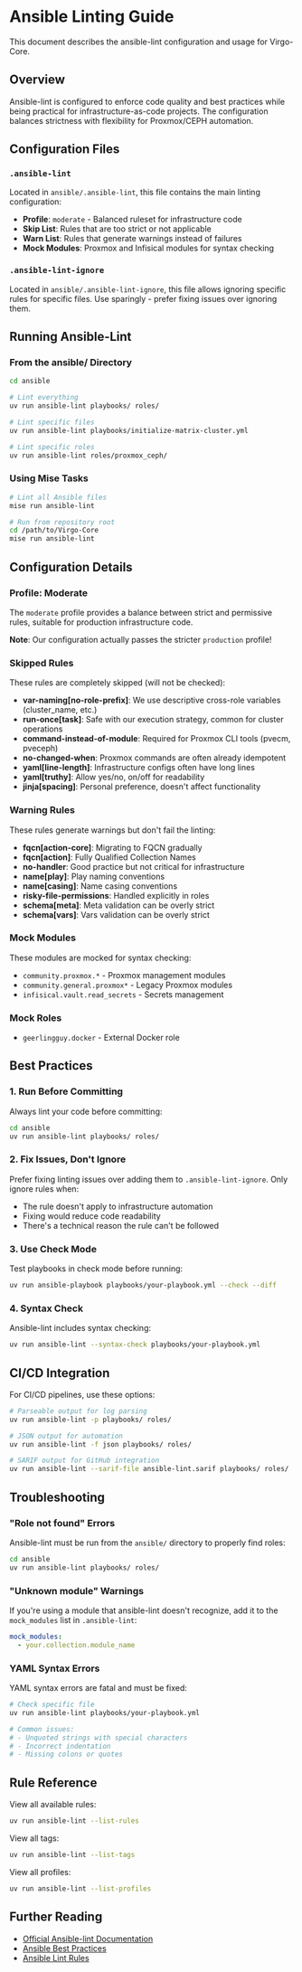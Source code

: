# Ansible Linting Guide

This document describes the ansible-lint configuration and usage for Virgo-Core.

## Overview

Ansible-lint is configured to enforce code quality and best practices while being practical for infrastructure-as-code projects. The configuration balances strictness with flexibility for Proxmox/CEPH automation.

## Configuration Files

### `.ansible-lint`

Located in `ansible/.ansible-lint`, this file contains the main linting configuration:

- **Profile**: `moderate` - Balanced ruleset for infrastructure code
- **Skip List**: Rules that are too strict or not applicable
- **Warn List**: Rules that generate warnings instead of failures
- **Mock Modules**: Proxmox and Infisical modules for syntax checking

### `.ansible-lint-ignore`

Located in `ansible/.ansible-lint-ignore`, this file allows ignoring specific rules for specific files. Use sparingly - prefer fixing issues over ignoring them.

## Running Ansible-Lint

### From the ansible/ Directory

```bash
cd ansible

# Lint everything
uv run ansible-lint playbooks/ roles/

# Lint specific files
uv run ansible-lint playbooks/initialize-matrix-cluster.yml

# Lint specific roles
uv run ansible-lint roles/proxmox_ceph/
```

### Using Mise Tasks

```bash
# Lint all Ansible files
mise run ansible-lint

# Run from repository root
cd /path/to/Virgo-Core
mise run ansible-lint
```

## Configuration Details

### Profile: Moderate

The `moderate` profile provides a balance between strict and permissive rules, suitable for production infrastructure code.

**Note**: Our configuration actually passes the stricter `production` profile!

### Skipped Rules

These rules are completely skipped (will not be checked):

- **var-naming[no-role-prefix]**: We use descriptive cross-role variables (cluster_name, etc.)
- **run-once[task]**: Safe with our execution strategy, common for cluster operations
- **command-instead-of-module**: Required for Proxmox CLI tools (pvecm, pveceph)
- **no-changed-when**: Proxmox commands are often already idempotent
- **yaml[line-length]**: Infrastructure configs often have long lines
- **yaml[truthy]**: Allow yes/no, on/off for readability
- **jinja[spacing]**: Personal preference, doesn't affect functionality

### Warning Rules

These rules generate warnings but don't fail the linting:

- **fqcn[action-core]**: Migrating to FQCN gradually
- **fqcn[action]**: Fully Qualified Collection Names
- **no-handler**: Good practice but not critical for infrastructure
- **name[play]**: Play naming conventions
- **name[casing]**: Name casing conventions
- **risky-file-permissions**: Handled explicitly in roles
- **schema[meta]**: Meta validation can be overly strict
- **schema[vars]**: Vars validation can be overly strict

### Mock Modules

These modules are mocked for syntax checking:

- `community.proxmox.*` - Proxmox management modules
- `community.general.proxmox*` - Legacy Proxmox modules
- `infisical.vault.read_secrets` - Secrets management

### Mock Roles

- `geerlingguy.docker` - External Docker role

## Best Practices

### 1. Run Before Committing

Always lint your code before committing:

```bash
cd ansible
uv run ansible-lint playbooks/ roles/
```

### 2. Fix Issues, Don't Ignore

Prefer fixing linting issues over adding them to `.ansible-lint-ignore`. Only ignore rules when:

- The rule doesn't apply to infrastructure automation
- Fixing would reduce code readability
- There's a technical reason the rule can't be followed

### 3. Use Check Mode

Test playbooks in check mode before running:

```bash
uv run ansible-playbook playbooks/your-playbook.yml --check --diff
```

### 4. Syntax Check

Ansible-lint includes syntax checking:

```bash
uv run ansible-lint --syntax-check playbooks/your-playbook.yml
```

## CI/CD Integration

For CI/CD pipelines, use these options:

```bash
# Parseable output for log parsing
uv run ansible-lint -p playbooks/ roles/

# JSON output for automation
uv run ansible-lint -f json playbooks/ roles/

# SARIF output for GitHub integration
uv run ansible-lint --sarif-file ansible-lint.sarif playbooks/ roles/
```

## Troubleshooting

### "Role not found" Errors

Ansible-lint must be run from the `ansible/` directory to properly find roles:

```bash
cd ansible
uv run ansible-lint playbooks/ roles/
```

### "Unknown module" Warnings

If you're using a module that ansible-lint doesn't recognize, add it to the `mock_modules` list in `.ansible-lint`:

```yaml
mock_modules:
  - your.collection.module_name
```

### YAML Syntax Errors

YAML syntax errors are fatal and must be fixed:

```bash
# Check specific file
uv run ansible-lint playbooks/your-playbook.yml

# Common issues:
# - Unquoted strings with special characters
# - Incorrect indentation
# - Missing colons or quotes
```

## Rule Reference

View all available rules:

```bash
uv run ansible-lint --list-rules
```

View all tags:

```bash
uv run ansible-lint --list-tags
```

View all profiles:

```bash
uv run ansible-lint --list-profiles
```

## Further Reading

- [Official Ansible-lint Documentation](https://ansible.readthedocs.io/projects/lint/)
- [Ansible Best Practices](https://docs.ansible.com/ansible/latest/tips_tricks/ansible_tips_tricks.html)
- [Ansible Lint Rules](https://ansible.readthedocs.io/projects/lint/rules/)
